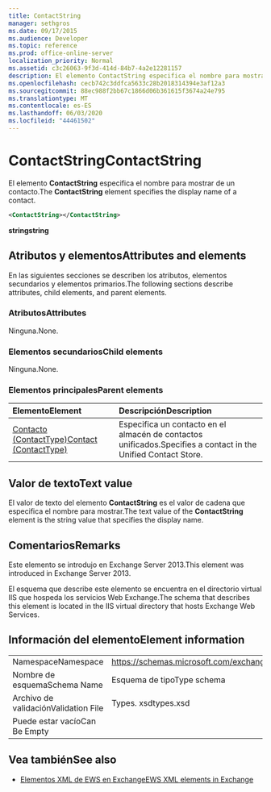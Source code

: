 ```yaml
---
title: ContactString
manager: sethgros
ms.date: 09/17/2015
ms.audience: Developer
ms.topic: reference
ms.prod: office-online-server
localization_priority: Normal
ms.assetid: c3c26063-9f3d-414d-84b7-4a2e12281157
description: El elemento ContactString especifica el nombre para mostrar de un contacto.
ms.openlocfilehash: cecb742c3ddfca5633c28b2018314394e3af12a3
ms.sourcegitcommit: 88ec988f2bb67c1866d06b361615f3674a24e795
ms.translationtype: MT
ms.contentlocale: es-ES
ms.lasthandoff: 06/03/2020
ms.locfileid: "44461502"
---
```

# <a name="contactstring"></a><span data-ttu-id="48a98-103">ContactString</span><span class="sxs-lookup"><span data-stu-id="48a98-103">ContactString</span></span>

<span data-ttu-id="48a98-104">El elemento **ContactString** especifica el nombre para mostrar de un contacto.</span><span class="sxs-lookup"><span data-stu-id="48a98-104">The **ContactString** element specifies the display name of a contact.</span></span> 
  
```XML
<ContactString></ContactString>
```

 <span data-ttu-id="48a98-105">**string**</span><span class="sxs-lookup"><span data-stu-id="48a98-105">**string**</span></span>
## <a name="attributes-and-elements"></a><span data-ttu-id="48a98-106">Atributos y elementos</span><span class="sxs-lookup"><span data-stu-id="48a98-106">Attributes and elements</span></span>

<span data-ttu-id="48a98-107">En las siguientes secciones se describen los atributos, elementos secundarios y elementos primarios.</span><span class="sxs-lookup"><span data-stu-id="48a98-107">The following sections describe attributes, child elements, and parent elements.</span></span>
  
### <a name="attributes"></a><span data-ttu-id="48a98-108">Atributos</span><span class="sxs-lookup"><span data-stu-id="48a98-108">Attributes</span></span>

<span data-ttu-id="48a98-109">Ninguna.</span><span class="sxs-lookup"><span data-stu-id="48a98-109">None.</span></span>
  
### <a name="child-elements"></a><span data-ttu-id="48a98-110">Elementos secundarios</span><span class="sxs-lookup"><span data-stu-id="48a98-110">Child elements</span></span>

<span data-ttu-id="48a98-111">Ninguna.</span><span class="sxs-lookup"><span data-stu-id="48a98-111">None.</span></span>
  
### <a name="parent-elements"></a><span data-ttu-id="48a98-112">Elementos principales</span><span class="sxs-lookup"><span data-stu-id="48a98-112">Parent elements</span></span>

|<span data-ttu-id="48a98-113">**Elemento**</span><span class="sxs-lookup"><span data-stu-id="48a98-113">**Element**</span></span>|<span data-ttu-id="48a98-114">**Descripción**</span><span class="sxs-lookup"><span data-stu-id="48a98-114">**Description**</span></span>|
|:-----|:-----|
|[<span data-ttu-id="48a98-115">Contacto (ContactType)</span><span class="sxs-lookup"><span data-stu-id="48a98-115">Contact (ContactType)</span></span>](contact-contacttype.md) <br/> |<span data-ttu-id="48a98-116">Especifica un contacto en el almacén de contactos unificados.</span><span class="sxs-lookup"><span data-stu-id="48a98-116">Specifies a contact in the Unified Contact Store.</span></span>  <br/> |
   
## <a name="text-value"></a><span data-ttu-id="48a98-117">Valor de texto</span><span class="sxs-lookup"><span data-stu-id="48a98-117">Text value</span></span>

<span data-ttu-id="48a98-118">El valor de texto del elemento **ContactString** es el valor de cadena que especifica el nombre para mostrar.</span><span class="sxs-lookup"><span data-stu-id="48a98-118">The text value of the **ContactString** element is the string value that specifies the display name.</span></span> 
  
## <a name="remarks"></a><span data-ttu-id="48a98-119">Comentarios</span><span class="sxs-lookup"><span data-stu-id="48a98-119">Remarks</span></span>

<span data-ttu-id="48a98-120">Este elemento se introdujo en Exchange Server 2013.</span><span class="sxs-lookup"><span data-stu-id="48a98-120">This element was introduced in Exchange Server 2013.</span></span>
  
<span data-ttu-id="48a98-121">El esquema que describe este elemento se encuentra en el directorio virtual IIS que hospeda los servicios Web Exchange.</span><span class="sxs-lookup"><span data-stu-id="48a98-121">The schema that describes this element is located in the IIS virtual directory that hosts Exchange Web Services.</span></span>
  
## <a name="element-information"></a><span data-ttu-id="48a98-122">Información del elemento</span><span class="sxs-lookup"><span data-stu-id="48a98-122">Element information</span></span>

|||
|:-----|:-----|
|<span data-ttu-id="48a98-123">Namespace</span><span class="sxs-lookup"><span data-stu-id="48a98-123">Namespace</span></span>  <br/> |https://schemas.microsoft.com/exchange/services/2006/types  <br/> |
|<span data-ttu-id="48a98-124">Nombre de esquema</span><span class="sxs-lookup"><span data-stu-id="48a98-124">Schema Name</span></span>  <br/> |<span data-ttu-id="48a98-125">Esquema de tipo</span><span class="sxs-lookup"><span data-stu-id="48a98-125">Type schema</span></span>  <br/> |
|<span data-ttu-id="48a98-126">Archivo de validación</span><span class="sxs-lookup"><span data-stu-id="48a98-126">Validation File</span></span>  <br/> |<span data-ttu-id="48a98-127">Types. xsd</span><span class="sxs-lookup"><span data-stu-id="48a98-127">types.xsd</span></span>  <br/> |
|<span data-ttu-id="48a98-128">Puede estar vacío</span><span class="sxs-lookup"><span data-stu-id="48a98-128">Can Be Empty</span></span>  <br/> ||
   
## <a name="see-also"></a><span data-ttu-id="48a98-129">Vea también</span><span class="sxs-lookup"><span data-stu-id="48a98-129">See also</span></span>



- [<span data-ttu-id="48a98-130">Elementos XML de EWS en Exchange</span><span class="sxs-lookup"><span data-stu-id="48a98-130">EWS XML elements in Exchange</span></span>](ews-xml-elements-in-exchange.md)

